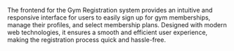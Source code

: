 The frontend for the Gym Registration system provides an intuitive and responsive interface for users to easily sign up for gym memberships, manage their profiles, and select membership plans. Designed with modern web technologies, it ensures a smooth and efficient user experience, making the registration process quick and hassle-free.
















